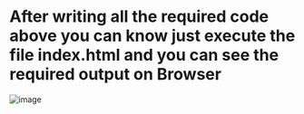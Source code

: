 # After writing all the required code above you can know just execute the file index.html and you can see the required output on Browser
![image](https://github.com/user-attachments/assets/5cb32300-7296-4b1c-8dc1-a0ef1f1aa913)
